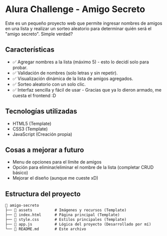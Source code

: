 # Alura Challenge - Amigo Secreto

Este es un pequeño proyecto web que permite ingresar nombres de amigos en una lista y realizar un sorteo aleatorio para determinar quién será el "amigo secreto". Simple verdad?  

## Características

- ✅ Agregar nombres a la lista (máximo 5) - esto lo decidí solo para probar.
- ✅ Validación de nombres (solo letras y sin repetir).
- ✅ Visualización dinámica de la lista de amigos agregados.
- ✅ Sorteo aleatorio con un solo clic.
- ✅ Interfaz sencilla y fácil de usar - Gracias que ya lo dieron armado, me cuesta el frontend :D

## Tecnologías utilizadas

- HTML5 (Template)
- CSS3 (Template)
- JavaScript (Creación propia)

## Cosas a mejorar a futuro

- Menu de opciones para el límite de amigos
- Opción para eliminar/eliminar el nombre de la lista (completar CRUD básico)
- Mejorar el diseño (aunque me cueste xD)

## Estructura del proyecto

```txt
📂 amigo-secreto
├── 📂 assets          # Imágenes y recursos (Template)
├── 📄 index.html      # Página principal (Template)
├── 📄 style.css       # Estilos principales (Template)
├── 📄 app.js          # Lógica del proyecto (Desarrollado por mí)
└── 📄 README.md       # Este archivo
